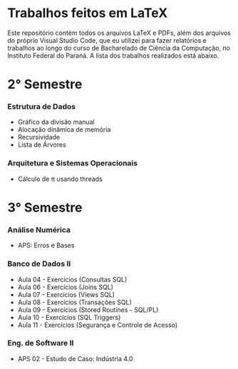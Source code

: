 # Trabalhos feitos em LaTeX

Este repositório contém todos os arquivos LaTeX e PDFs, além dos arquivos do próprio Visual Studio Code, que eu utilizei para fazer relatórios e trabalhos ao longo do curso de Bacharelado de Ciência da Computação, no Instituto Federal do Paraná. A lista dos trabalhos realizados está abaixo.

# 2° Semestre 

### Estrutura de Dados
- Gráfico da divisão manual
- Alocação dinâmica de memória
- Recursividade
- Lista de Árvores

### Arquitetura e Sistemas Operacionais
- Cálculo de π usando threads 

# 3° Semestre
### Análise Numérica
- APS: Erros e Bases 

### Banco de Dados II
- Aula 04 - Exercícios (Consultas SQL)
- Aula 06 - Exercícios (Joins SQL)
- Aula 07 - Exercícios (Views SQL)
- Aula 08 - Exercícios (Transações SQL)
- Aula 09 - Exercícios (Stored Routines - SQL/PL)
- Aula 10 - Exercícios (SQL Triggers)
- Aula 11 - Exercícios (Segurança e Controle de Acesso)

### Eng. de Software II
- APS 02 - Estudo de Caso: Indústria 4.0
